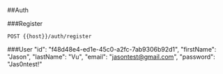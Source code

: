 ##Auth

###Register

```
POST {{host}}/auth/register
```


###User
"id": "f48d48e4-ed1e-45c0-a2fc-7ab9306b92d1",
"firstName": "Jason",
"lastName": "Vu",
"email": "jasontest@gmail.com",
"password": "Jas0ntest!"